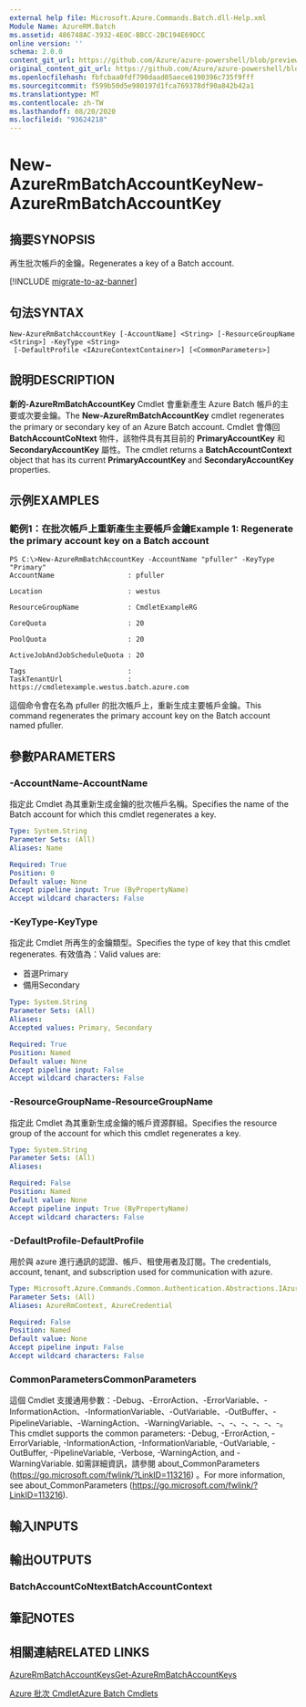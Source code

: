 ```yaml
---
external help file: Microsoft.Azure.Commands.Batch.dll-Help.xml
Module Name: AzureRM.Batch
ms.assetid: 486748AC-3932-4E0C-BBCC-2BC194E69DCC
online version: ''
schema: 2.0.0
content_git_url: https://github.com/Azure/azure-powershell/blob/preview/src/ResourceManager/AzureBatch/Commands.Batch/help/New-AzureRmBatchAccountKey.md
original_content_git_url: https://github.com/Azure/azure-powershell/blob/preview/src/ResourceManager/AzureBatch/Commands.Batch/help/New-AzureRmBatchAccountKey.md
ms.openlocfilehash: fbfcbaa0fdf790daad05aece6190396c735f9fff
ms.sourcegitcommit: f599b50d5e980197d1fca769378df90a842b42a1
ms.translationtype: MT
ms.contentlocale: zh-TW
ms.lasthandoff: 08/20/2020
ms.locfileid: "93624218"
---
```

# <span data-ttu-id="8b48a-101">New-AzureRmBatchAccountKey</span><span class="sxs-lookup"><span data-stu-id="8b48a-101">New-AzureRmBatchAccountKey</span></span>

## <span data-ttu-id="8b48a-102">摘要</span><span class="sxs-lookup"><span data-stu-id="8b48a-102">SYNOPSIS</span></span>
<span data-ttu-id="8b48a-103">再生批次帳戶的金鑰。</span><span class="sxs-lookup"><span data-stu-id="8b48a-103">Regenerates a key of a Batch account.</span></span>

[!INCLUDE [migrate-to-az-banner](../../includes/migrate-to-az-banner.md)]

## <span data-ttu-id="8b48a-104">句法</span><span class="sxs-lookup"><span data-stu-id="8b48a-104">SYNTAX</span></span>

```
New-AzureRmBatchAccountKey [-AccountName] <String> [-ResourceGroupName <String>] -KeyType <String>
 [-DefaultProfile <IAzureContextContainer>] [<CommonParameters>]
```

## <span data-ttu-id="8b48a-105">說明</span><span class="sxs-lookup"><span data-stu-id="8b48a-105">DESCRIPTION</span></span>
<span data-ttu-id="8b48a-106">**新的-AzureRmBatchAccountKey** Cmdlet 會重新產生 Azure Batch 帳戶的主要或次要金鑰。</span><span class="sxs-lookup"><span data-stu-id="8b48a-106">The **New-AzureRmBatchAccountKey** cmdlet regenerates the primary or secondary key of an Azure Batch account.</span></span>
<span data-ttu-id="8b48a-107">Cmdlet 會傳回 **BatchAccountCoNtext** 物件，該物件具有其目前的 **PrimaryAccountKey** 和 **SecondaryAccountKey** 屬性。</span><span class="sxs-lookup"><span data-stu-id="8b48a-107">The cmdlet returns a **BatchAccountContext** object that has its current **PrimaryAccountKey** and **SecondaryAccountKey** properties.</span></span>

## <span data-ttu-id="8b48a-108">示例</span><span class="sxs-lookup"><span data-stu-id="8b48a-108">EXAMPLES</span></span>

### <span data-ttu-id="8b48a-109">範例1：在批次帳戶上重新產生主要帳戶金鑰</span><span class="sxs-lookup"><span data-stu-id="8b48a-109">Example 1: Regenerate the primary account key on a Batch account</span></span>
```
PS C:\>New-AzureRmBatchAccountKey -AccountName "pfuller" -KeyType "Primary"
AccountName                  : pfuller

Location                     : westus

ResourceGroupName            : CmdletExampleRG

CoreQuota                    : 20

PoolQuota                    : 20

ActiveJobAndJobScheduleQuota : 20

Tags                         : 
TaskTenantUrl                : https://cmdletexample.westus.batch.azure.com
```

<span data-ttu-id="8b48a-110">這個命令會在名為 pfuller 的批次帳戶上，重新生成主要帳戶金鑰。</span><span class="sxs-lookup"><span data-stu-id="8b48a-110">This command regenerates the primary account key on the Batch account named pfuller.</span></span>

## <span data-ttu-id="8b48a-111">參數</span><span class="sxs-lookup"><span data-stu-id="8b48a-111">PARAMETERS</span></span>

### <span data-ttu-id="8b48a-112">-AccountName</span><span class="sxs-lookup"><span data-stu-id="8b48a-112">-AccountName</span></span>
<span data-ttu-id="8b48a-113">指定此 Cmdlet 為其重新生成金鑰的批次帳戶名稱。</span><span class="sxs-lookup"><span data-stu-id="8b48a-113">Specifies the name of the Batch account for which this cmdlet regenerates a key.</span></span>

```yaml
Type: System.String
Parameter Sets: (All)
Aliases: Name

Required: True
Position: 0
Default value: None
Accept pipeline input: True (ByPropertyName)
Accept wildcard characters: False
```

### <span data-ttu-id="8b48a-114">-KeyType</span><span class="sxs-lookup"><span data-stu-id="8b48a-114">-KeyType</span></span>
<span data-ttu-id="8b48a-115">指定此 Cmdlet 所再生的金鑰類型。</span><span class="sxs-lookup"><span data-stu-id="8b48a-115">Specifies the type of key that this cmdlet regenerates.</span></span>
<span data-ttu-id="8b48a-116">有效值為：</span><span class="sxs-lookup"><span data-stu-id="8b48a-116">Valid values are:</span></span> 

- <span data-ttu-id="8b48a-117">首選</span><span class="sxs-lookup"><span data-stu-id="8b48a-117">Primary</span></span>
- <span data-ttu-id="8b48a-118">備用</span><span class="sxs-lookup"><span data-stu-id="8b48a-118">Secondary</span></span>

```yaml
Type: System.String
Parameter Sets: (All)
Aliases: 
Accepted values: Primary, Secondary

Required: True
Position: Named
Default value: None
Accept pipeline input: False
Accept wildcard characters: False
```

### <span data-ttu-id="8b48a-119">-ResourceGroupName</span><span class="sxs-lookup"><span data-stu-id="8b48a-119">-ResourceGroupName</span></span>
<span data-ttu-id="8b48a-120">指定此 Cmdlet 為其重新生成金鑰的帳戶資源群組。</span><span class="sxs-lookup"><span data-stu-id="8b48a-120">Specifies the resource group of the account for which this cmdlet regenerates a key.</span></span>

```yaml
Type: System.String
Parameter Sets: (All)
Aliases: 

Required: False
Position: Named
Default value: None
Accept pipeline input: True (ByPropertyName)
Accept wildcard characters: False
```

### <span data-ttu-id="8b48a-121">-DefaultProfile</span><span class="sxs-lookup"><span data-stu-id="8b48a-121">-DefaultProfile</span></span>
<span data-ttu-id="8b48a-122">用於與 azure 進行通訊的認證、帳戶、租使用者及訂閱。</span><span class="sxs-lookup"><span data-stu-id="8b48a-122">The credentials, account, tenant, and subscription used for communication with azure.</span></span>

```yaml
Type: Microsoft.Azure.Commands.Common.Authentication.Abstractions.IAzureContextContainer
Parameter Sets: (All)
Aliases: AzureRmContext, AzureCredential

Required: False
Position: Named
Default value: None
Accept pipeline input: False
Accept wildcard characters: False
```

### <span data-ttu-id="8b48a-123">CommonParameters</span><span class="sxs-lookup"><span data-stu-id="8b48a-123">CommonParameters</span></span>
<span data-ttu-id="8b48a-124">這個 Cmdlet 支援通用參數：-Debug、-ErrorAction、-ErrorVariable、-InformationAction、-InformationVariable、-OutVariable、-OutBuffer、-PipelineVariable、-WarningAction、-WarningVariable、-、-、-、-、-、-。</span><span class="sxs-lookup"><span data-stu-id="8b48a-124">This cmdlet supports the common parameters: -Debug, -ErrorAction, -ErrorVariable, -InformationAction, -InformationVariable, -OutVariable, -OutBuffer, -PipelineVariable, -Verbose, -WarningAction, and -WarningVariable.</span></span> <span data-ttu-id="8b48a-125">如需詳細資訊，請參閱 about_CommonParameters (https://go.microsoft.com/fwlink/?LinkID=113216) 。</span><span class="sxs-lookup"><span data-stu-id="8b48a-125">For more information, see about_CommonParameters (https://go.microsoft.com/fwlink/?LinkID=113216).</span></span>

## <span data-ttu-id="8b48a-126">輸入</span><span class="sxs-lookup"><span data-stu-id="8b48a-126">INPUTS</span></span>

## <span data-ttu-id="8b48a-127">輸出</span><span class="sxs-lookup"><span data-stu-id="8b48a-127">OUTPUTS</span></span>

### <span data-ttu-id="8b48a-128">BatchAccountCoNtext</span><span class="sxs-lookup"><span data-stu-id="8b48a-128">BatchAccountContext</span></span>

## <span data-ttu-id="8b48a-129">筆記</span><span class="sxs-lookup"><span data-stu-id="8b48a-129">NOTES</span></span>

## <span data-ttu-id="8b48a-130">相關連結</span><span class="sxs-lookup"><span data-stu-id="8b48a-130">RELATED LINKS</span></span>

[<span data-ttu-id="8b48a-131">AzureRmBatchAccountKeys</span><span class="sxs-lookup"><span data-stu-id="8b48a-131">Get-AzureRmBatchAccountKeys</span></span>](./Get-AzureRmBatchAccountKeys.md)

[<span data-ttu-id="8b48a-132">Azure 批次 Cmdlet</span><span class="sxs-lookup"><span data-stu-id="8b48a-132">Azure Batch Cmdlets</span></span>](./AzureRM.Batch.md)


